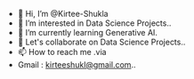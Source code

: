 - 👋 Hi, I’m @Kirtee-Shukla
- 👀 I’m interested in Data Science Projects..
- 🌱 I’m currently learning Generative AI.
- 💞️ Let's collaborate on Data Science Projects..
- 📫 How to reach me .via
- Gmail : kirteeshukl@gmail.com..

<!---
Passionate about Data Science Projects! 🤓 Learning about Generative AI. 
Open to collaborations on Data Science Projects! Proficient in Python, ML projects, and 6 months as a Software QA Engineer. 
#DataScience #GenerativeAI #Python 🚀#Collaboration
--->

